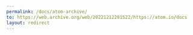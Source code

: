 ```yaml
---
permalink: /docs/atom-archive/
to: https://web.archive.org/web/20221212201522/https://atom.io/docs
layout: redirect
---
```

